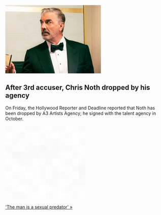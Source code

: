 
![After 3rd accuser, Chris Noth dropped by his agency](./20211219055851.png)
## After 3rd accuser, Chris Noth dropped by his agency

On Friday, the Hollywood Reporter and Deadline reported that Noth has been dropped by A3 Artists Agency; he signed with the talent agency in October.

![pic](../square_bg.png)

['The man is a sexual predator' »](https://www.yahoo.com/entertainment/sex-city-star-chris-noth-173034312.html)
